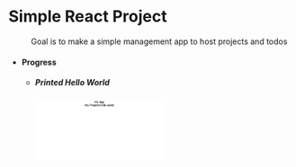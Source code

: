 <!DOCTYPE html>
<html>
<head>
  <style type="text/css">
    .tab {
      margin-left: 40px;
    }
  </style>  
</head>


<body>
  <h1> Simple React Project </h1>
  <p class="tab">Goal is to make a simple management app to host projects and todos</p>


  <ul>
    <li>
      <h4>Progress</h4>
      <ul>
        <li>
          <h5>Printed Hello World</h5>
          <img src="./readme_src/d1.png" width="50%">
        </li>
      </ul>
    </li>
  </ul>
<!-- ![HelloWorld](./readme_src/d1.png =100x100) -->


</body>
</html>